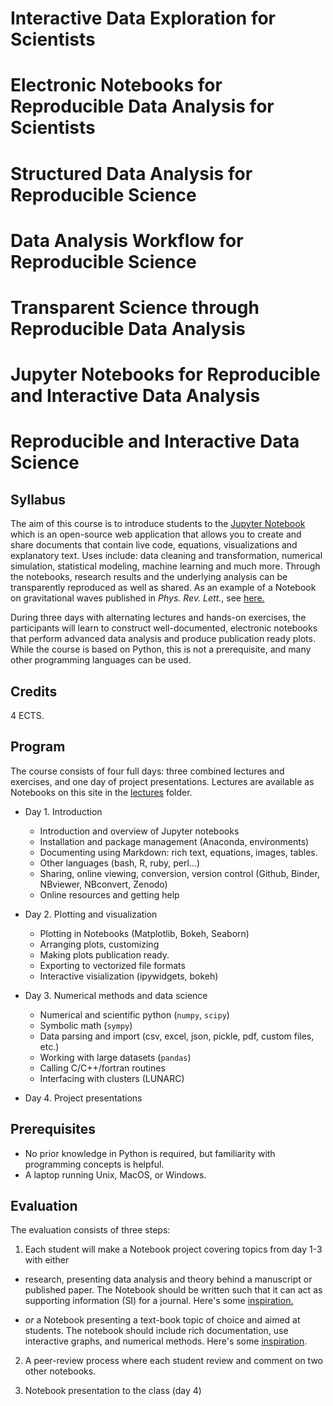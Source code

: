 # Interactive Data Exploration for Scientists
# Electronic Notebooks for Reproducible Data Analysis for Scientists
# Structured Data Analysis for Reproducible Science
# Data Analysis Workflow for Reproducible Science
# Transparent Science through Reproducible Data Analysis
# Jupyter Notebooks for Reproducible and Interactive Data Analysis
# Reproducible and Interactive Data Science

## Syllabus

The aim of this course is to introduce students to the [Jupyter Notebook](http://jupyter.org) which
is an open-source web application that allows you to create and share documents that contain live code, equations, visualizations and explanatory text. Uses include: data cleaning and transformation, numerical simulation, statistical modeling, machine learning and much more. Through the notebooks, research results and the underlying analysis can be transparently reproduced as well as shared.
As an example of a Notebook on gravitational waves published in _Phys. Rev. Lett._, see [here.](http://nbviewer.jupyter.org/github/minrk/ligo-binder/blob/master/index.ipynb)

During three days with alternating lectures and hands-on exercises, the participants will learn to construct well-documented, electronic notebooks that perform advanced data analysis and produce publication ready plots.
While the course is based on Python, this is not a prerequisite, and many other programming languages can be used.

## Credits

4 ECTS.

## Program

The course consists of four full days: three combined lectures and exercises, and one day of project presentations.
Lectures are available as Notebooks on this site in the [lectures](lectures) folder.

- Day 1. Introduction
  - Introduction and overview of Jupyter notebooks
  - Installation and package management (Anaconda, environments)
  - Documenting using Markdown: rich text, equations, images, tables.
  - Other languages (bash, R, ruby, perl...)
  - Sharing, online viewing, conversion, version control (Github, Binder, NBviewer, NBconvert, Zenodo)
  - Online resources and getting help
  
- Day 2. Plotting and visualization
  - Plotting in Notebooks (Matplotlib, Bokeh, Seaborn)
  - Arranging plots, customizing
  - Making plots publication ready.
  - Exporting to vectorized file formats
  - Interactive visialization (ipywidgets, bokeh)
  
- Day 3. Numerical methods and data science
  - Numerical and scientific python (`numpy`, `scipy`)
  - Symbolic math (`sympy`)
  - Data parsing and import (csv, excel, json, pickle, pdf, custom files, etc.)
  - Working with large datasets (`pandas`)
  - Calling C/C++/fortran routines
  - Interfacing with clusters (LUNARC)

- Day 4. Project presentations

## Prerequisites

- No prior knowledge in Python is required, but familiarity with programming concepts is helpful.
- A laptop running Unix, MacOS, or Windows.

## Evaluation

The evaluation consists of three steps:

1. Each student will make a Notebook project covering topics from day 1-3 with either

  - research, presenting data analysis and theory behind
    a manuscript or published paper. The Notebook should be written
    such that it can act as supporting information (SI) for a journal.
    Here's some [inspiration.](http://nbviewer.jupyter.org/github/jansoe/FUImaging/blob/master/examples/IOSsegmentation/regNMF.ipynb)
   
  - _or_ a Notebook presenting a text-book topic of choice and aimed at students.
    The notebook should include rich documentation, use interactive graphs, and
    numerical methods. Here's some [inspiration](http://nbviewer.jupyter.org/github/demotu/BMC/blob/master/notebooks/Transformation2D.ipynb).

2. A peer-review process where each student review and comment on two other notebooks.

3. Notebook presentation to the class (day 4)

